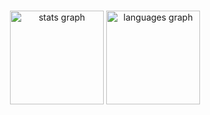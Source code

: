 ###

<div align="center">
  <img src="https://github-readme-stats.vercel.app/api?username=alkoleft&hide_title=true&show_icons=true&include_all_commits=true&count_private=true&disable_animations=false&theme=tokyonight&locale=en&hide_border=false&show=prs_merged&include_all_commits=true" height="150" alt="stats graph"  />
  <img src="https://github-readme-stats.vercel.app/api/top-langs?username=alkoleft&locale=en&hide_title=false&layout=compact&card_width=320&langs_count=5&theme=tokyonight&hide_border=false" height="150" alt="languages graph"  />
</div>

###
